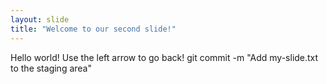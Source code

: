 ```yaml
---
layout: slide
title: "Welcome to our second slide!"
---
```

Hello world!
Use the left arrow to go back!
git commit -m "Add my-slide.txt to the staging area"
